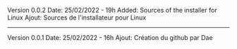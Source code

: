 Version 0.0.2
Date: 25/02/2022 - 19h
Added: 
	Sources of the installer for Linux
Ajout:
	Sources de l'installateur pour Linux

---------------------------------------------------------------------------------------------

Version 0.0.1
Date: 25/02/2022 - 16h
Ajout: 
	Création du github par Dae